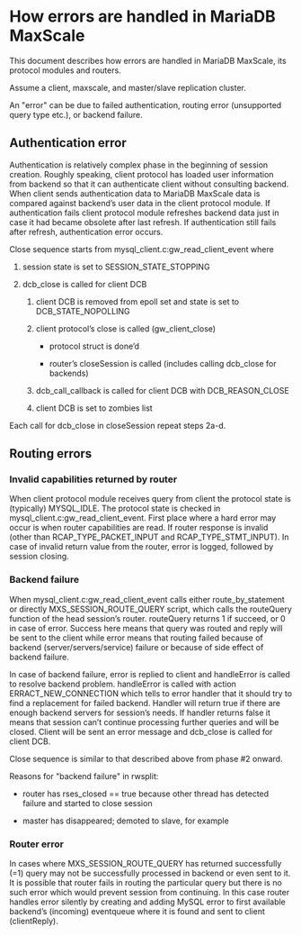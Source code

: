 # How errors are handled in MariaDB MaxScale

This document describes how errors are handled in MariaDB MaxScale, its protocol modules and routers. 

Assume a client, maxscale, and master/slave replication cluster. 

An "error" can be due to failed authentication, routing error (unsupported query type etc.), or backend failure.

## Authentication error

Authentication is relatively complex phase in the beginning of session creation. Roughly speaking, client protocol has loaded user information from backend so that it can authenticate client without consulting backend. When client sends authentication data to MariaDB MaxScale data is compared against backend’s user data in the client protocol module. If authentication fails client protocol module refreshes backend data just in case it had became obsolete after last refresh. If authentication still fails after refresh, authentication error occurs.

Close sequence starts from mysql_client.c:gw_read_client_event where

1. session state is set to SESSION_STATE_STOPPING

2. dcb_close is called for client DCB

    1. client DCB is removed from epoll set and state is set to DCB_STATE_NOPOLLING

    2. client protocol’s close is called (gw_client_close)

        * protocol struct is done’d

        * router’s closeSession is called (includes calling dcb_close for backends)

    3. dcb_call_callback is called for client DCB with DCB_REASON_CLOSE

    4. client DCB is set to zombies list

Each call for dcb_close in closeSession repeat steps 2a-d.

## Routing errors

### Invalid capabilities returned by router

When client protocol module receives query from client the protocol state is (typically) MYSQL_IDLE. The protocol state is checked in mysql_client.c:gw_read_client_event. First place where a hard error may occur is when router capabilities are read. If router response is invalid (other than RCAP_TYPE_PACKET_INPUT and RCAP_TYPE_STMT_INPUT). In case of invalid return value from the router, error is logged, followed by session closing.

### Backend failure

When mysql_client.c:gw_read_client_event calls either route_by_statement or directly MXS_SESSION_ROUTE_QUERY script, which calls the routeQuery function of the head session’s router. routeQuery returns 1 if succeed, or 0 in case of error. Success here means that query was routed and reply will be sent to the client while error means that routing failed because of backend (server/servers/service) failure or because of side effect of backend failure.

In case of backend failure, error is replied to client and handleError is called to resolve backend problem. handleError is called with action ERRACT_NEW_CONNECTION which tells to error handler that it should try to find a replacement for failed backend. Handler will return true if there are enough backend servers for session’s needs. If handler returns false it means that session can’t continue processing further queries and will be closed. Client will be sent an error message and dcb_close is called for client DCB.

Close sequence is similar to that described above from phase #2 onward.

Reasons for "backend failure" in rwsplit:

* router has rses_closed == true because other thread has detected failure and started to close session

* master has disappeared; demoted to slave, for example

### Router error

In cases where MXS_SESSION_ROUTE_QUERY has returned successfully (=1) query may not be successfully processed in backend or even sent to it. It is possible that router fails in routing the particular query but there is no such error which would prevent session from continuing. In this case router handles error silently by creating and adding MySQL error to first available backend’s (incoming) eventqueue where it is found and sent to client (clientReply).

